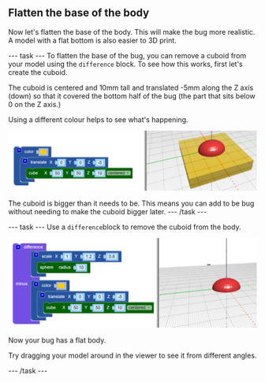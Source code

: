 ## Flatten the base of the body

Now let's flatten the base of the body. This will make the bug more realistic. A model with a flat bottom is also easier to 3D print. 

--- task ---
To flatten the base of the bug, you can remove a cuboid from your model using the `difference` block. To see how this works, first let's create the cuboid. 

The cuboid is centered and 10mm tall and translated -5mm along the Z axis (down) so that it covered the bottom half of the bug (the part that sits below 0 on the Z axis.)

Using a different colour helps to see what's happening. 

![screenshot](images/bug-body-cuboid.png)

The cuboid is bigger than it needs to be. This means you can add to be bug without needing to make the cuboid bigger later. 
--- /task ---

--- task ---
Use a `difference`block to remove the cuboid from the body. 

![screenshot](images/bug-difference.png)

Now your bug has a flat body. 

Try dragging your model around in the viewer to see it from different angles. 

--- /task ---



  

